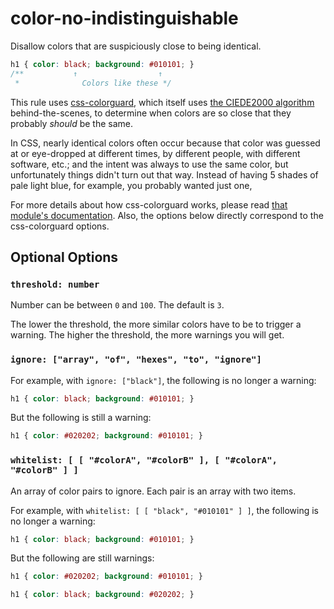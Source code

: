 # color-no-indistinguishable

Disallow colors that are suspiciously close to being identical.

```css
h1 { color: black; background: #010101; }
/**           ↑                  ↑
 *              Colors like these */
```

This rule uses [css-colorguard](https://github.com/SlexAxton/css-colorguard), which itself uses [the CIEDE2000 algorithm](http://en.wikipedia.org/wiki/Color_difference#CIEDE2000) behind-the-scenes, to determine when colors are so close that they probably *should* be the same.

In CSS, nearly identical colors often occur because that color was guessed at or eye-dropped at different times, by different people, with different software, etc.; and the intent was always to use the same color, but unfortunately things didn't turn out that way. Instead of having 5 shades of pale light blue, for example, you probably wanted just one,

For more details about how css-colorguard works, please read [that module's documentation]([css-colorguard](https://github.com/SlexAxton/css-colorguard)). Also, the options below directly correspond to the css-colorguard options.

## Optional Options

### `threshold: number`

Number can be between `0` and `100`. The default is `3`.

The lower the threshold, the more similar colors have to be to trigger a warning. The higher the threshold, the more warnings you will get.

### `ignore: ["array", "of", "hexes", "to", "ignore"]`

For example, with `ignore: ["black"]`, the following is no longer a warning:

```css
h1 { color: black; background: #010101; }
```

But the following is still a warning:

```css
h1 { color: #020202; background: #010101; }
```

### `whitelist: [ [ "#colorA", "#colorB" ], [ "#colorA", "#colorB" ] ]`

An array of color pairs to ignore. Each pair is an array with two items.

For example, with `whitelist: [ [ "black", "#010101" ] ]`, the following is no longer a warning:

```css
h1 { color: black; background: #010101; }
```

But the following are still warnings:

```css
h1 { color: #020202; background: #010101; }
```

```css
h1 { color: black; background: #020202; }
```

